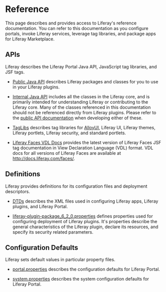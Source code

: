 # Reference [](id=reference-lp-6-2-develop-reference)

This page describes and provides access to Liferay's reference documentation.
You can refer to this documentation as you configure portals, invoke Liferay
services, leverage tag libraries, and package apps for Liferay Marketplace. 

## APIs

Liferay describes the Liferay Portal Java API, JavaScript tag libraries, and JSF
tags. 

- [Public Java API](http://docs.liferay.com/portal/6.2/javadocs/)
describes Liferay packages and classes for you to use in your Liferay plugins. 

- [Internal Java API](http://docs.liferay.com/portal/6.2/javadocs-all/)
includes all the classes in the Liferay core, and is primarily intended for
understanding Liferay or contributing to the Liferay core. Many of the classes
referenced in this documentation should not be referenced directly from Liferay
plugins. Please refer to the
[public API documentation](http://docs.liferay.com/portal/6.2/javadocs/) when
developing either of these. 

- [TagLibs](http://docs.liferay.com/portal/6.2/taglibs/) describes tag libraries
for [AlloyUI](http://alloyui.com/), Liferay UI, Liferay themes, Liferay
portlets, Liferay security, and standard portlets.  

- [Liferay Faces VDL Docs](http://docs.liferay.com/faces/3.1/vdldoc/) provides
the latest version of Liferay Faces JSF tag documentation in View Declaration
Language (VDL) format. VDL docs for all versions of Liferay Faces are available
at <http://docs.liferay.com/faces/>. 

## Definitions

Liferay provides definitions for its configuration files and deployment
descriptors. 

- [DTDs](http://docs.liferay.com/portal/6.2/definitions/) describes the XML
files used in configuring Liferay apps, Liferay plugins, and Liferay Portal. 

- [liferay-plugin-package_6_2_0.properties](http://docs.liferay.com/portal/6.2/propertiesdoc/liferay-plugin-package_6_2_0.properties.html)
defines properties used for configuring deployment of Liferay plugins. It's
properties describe the general characteristics of the Liferay plugin, declare
its resources, and specify its security related parameters.  

## Configuration Defaults

Liferay sets default values in particular property files.

- [portal.properties](http://docs.liferay.com/portal/6.2/propertiesdoc/portal.properties.html)
describes the configuration defaults for Liferay Portal. 

- [system.properties](http://docs.liferay.com/portal/6.2/propertiesdoc/system.properties.html)
describes the system configuration defaults for Liferay Portal. 

